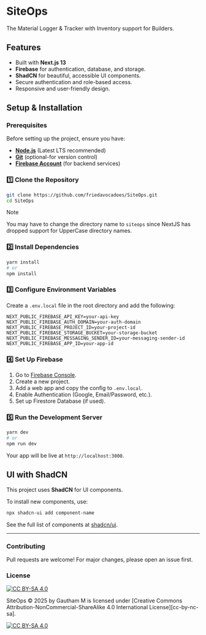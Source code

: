 # SiteOps

The Material Logger & Tracker with Inventory support for Builders.

## Features
- Built with **Next.js 13** 
- **Firebase** for authentication, database, and storage.
- **ShadCN** for beautiful, accessible UI components.
- Secure authentication and role-based access.
- Responsive and user-friendly design.

## Setup & Installation

### Prerequisites
Before setting up the project, ensure you have:
- [**Node.js**](https://nodejs.org/en) (Latest LTS recommended)
- [**Git**](https://git-scm.com/downloads) (optional-for version control)
- [**Firebase Account**](https://firebase.google.com/) (for backend services)

### 1️⃣ Clone the Repository
```sh
git clone https://github.com/friedavocadoes/SiteOps.git
cd SiteOps
```
>[!NOTE]
>You may have to change the directory name to `siteops` since NextJS has dropped support for UpperCase directory names.

### 2️⃣ Install Dependencies
```sh
yarn install
# or
npm install
```

### 3️⃣ Configure Environment Variables
Create a `.env.local` file in the root directory and add the following:
```env
NEXT_PUBLIC_FIREBASE_API_KEY=your-api-key
NEXT_PUBLIC_FIREBASE_AUTH_DOMAIN=your-auth-domain
NEXT_PUBLIC_FIREBASE_PROJECT_ID=your-project-id
NEXT_PUBLIC_FIREBASE_STORAGE_BUCKET=your-storage-bucket
NEXT_PUBLIC_FIREBASE_MESSAGING_SENDER_ID=your-messaging-sender-id
NEXT_PUBLIC_FIREBASE_APP_ID=your-app-id
```

### 4️⃣ Set Up Firebase
1. Go to [Firebase Console](https://console.firebase.google.com/).
2. Create a new project.
3. Add a web app and copy the config to `.env.local`.
4. Enable Authentication (Google, Email/Password, etc.).
5. Set up Firestore Database (if used).

### 5️⃣ Run the Development Server
```sh
yarn dev
# or
npm run dev
```
Your app will be live at `http://localhost:3000`.

## UI with ShadCN
This project uses **ShadCN** for UI components.

To install new components, use:
```sh
npx shadcn-ui add component-name
```

See the full list of components at [shadcn/ui](https://ui.shadcn.com/).


---

### Contributing
Pull requests are welcome! For major changes, please open an issue first.


### License
[![CC BY-SA 4.0][cc-by-sa-shield]][cc-by-sa]

SiteOps © 2025 by Gautham M is licensed under
[Creative Commons Attribution-NonCommercial-ShareAlike 4.0 International License][cc-by-nc-sa].

[![CC BY-SA 4.0][cc-by-sa-image]][cc-by-sa]

[cc-by-sa]: http://creativecommons.org/licenses/by-nc-sa/4.0/
[cc-by-sa-image]: https://licensebuttons.net/l/by-nc-sa/4.0/88x31.png
[cc-by-sa-shield]: https://img.shields.io/badge/License-CC%20BY--NC--SA%204.0-lightgrey.svg
